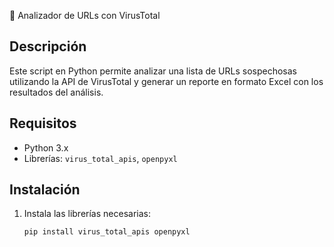  📝 Analizador de URLs con VirusTotal

## Descripción
Este script en Python permite analizar una lista de URLs sospechosas utilizando la API de VirusTotal y generar un reporte en formato Excel con los resultados del análisis.

## Requisitos
- Python 3.x
- Librerías: `virus_total_apis`, `openpyxl`

## Instalación
1. Instala las librerías necesarias:
   ```bash
   pip install virus_total_apis openpyxl
